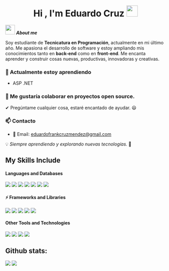 <h1 align="center"><b>Hi , I'm Eduardo Cruz </b><img src="https://media.giphy.com/media/hvRJCLFzcasrR4ia7z/giphy.gif" width="35"></h1>
<!--  -->
<!-- <img align="right" width=300px alt="Unicorn" src="https://c.tenor.com/GN73MKBawZYAAAAi/busy-cute.gif" /> -->

<img src="https://media0.giphy.com/media/v1.Y2lkPTc5MGI3NjExeTR2ODlvN251bXFiMHRnaXZ6cnlkejduMDgxOGlxNjBoYXlpYnJxbyZlcD12MV9pbnRlcm5hbF9naWZfYnlfaWQmY3Q9Zw/SS40oFiyppsHhvClo2/giphy.gif" width="30px">&nbsp;***About me***

Soy estudiante de **Tecnicatura en Programación**, actualmente en mi último año. Me apasiona el desarrollo de software y estoy ampliando mis conocimientos tanto en **back-end** como en **front-end**. Me encanta aprender y construir cosas nuevas, productivas, innovadoras y creativas.


### 🌱 Actualmente estoy aprendiendo
- ASP .NET

### 👯 Me gustaría colaborar en proyectos open source.

✔ Pregúntame cualquier cosa, estaré encantado de ayudar. 😃


### 📫 Contacto

- 📧 Email: [eduardofrankcruzmendez@gmail.com](mailto:eduardofrankcruzmendez@gmail.com)

💡 _Siempre aprendiendo y explorando nuevas tecnologías._ 🚀


## My Skills Include

<h4> Languages ​​and Databases </h4>
<span> 
 <img src="https://img.shields.io/badge/C%23-black?style=for-the-badge&logo=c-sharp&logoColor=white">
<!-- <img src="https://img.shields.io/badge/C%23-%236C2DC7.svg?style=for-the-badge&logo=c-sharp&logoColor=white"> -->
  <img src="https://img.shields.io/badge/typescript-%23007ACC.svg?style=for-the-badge&logo=typescript&logoColor=white"> 
  <img src="https://img.shields.io/badge/JavaScript-F7DF1E?style=for-the-badge&logo=javascript&logoColor=black"> 
  <img src="https://img.shields.io/badge/python-3670A0?style=for-the-badge&logo=python&logoColor=ffdd54"> 
  <img src="https://img.shields.io/badge/SQL%20Server-CC2927?style=for-the-badge&logo=microsoft%20sql%20server&logoColor=white">
  <img src="https://img.shields.io/badge/MySQL-00000F?style=for-the-badge&logo=mysql&logoColor=white"> 
  <img src="https://img.shields.io/badge/firebase-a08021?style=for-the-badge&logo=firebase&logoColor=ffcd34">

</span>


<h4> ⚡ Frameworks and Libraries </h4>

<span> 
  <img src="https://img.shields.io/badge/angular-%23DD0031.svg?style=for-the-badge&logo=angular&logoColor=white"> 
  <img src="https://img.shields.io/badge/nestjs-%23E0234E.svg?style=for-the-badge&logo=nestjs&logoColor=white"> 
  <img src="https://img.shields.io/badge/.NET-5C2D91?style=for-the-badge&logo=.net&logoColor=white"> 
  <img src="https://img.shields.io/badge/node.js-6DA55F?style=for-the-badge&logo=node.js&logoColor=white"> 
  <img src="https://img.shields.io/badge/bootstrap-%238511FA.svg?style=for-the-badge&logo=bootstrap&logoColor=white"> 
</span>

<h4> Other Tools and Technologies </h4>
<span>
  <img src="https://img.shields.io/badge/Postman-FF6C37?style=for-the-badge&logo=postman&logoColor=white"> 
  <img src="https://img.shields.io/badge/docker-%230db7ed.svg?style=for-the-badge&logo=docker&logoColor=white"> 
  <img src="https://img.shields.io/badge/Git-F05032?style=for-the-badge&logo=git&logoColor=white"> 
  <img src="https://img.shields.io/badge/Notion-%23000000.svg?style=for-the-badge&logo=notion&logoColor=white">

</span>


<h2>Github stats:</h2> 

[![](https://github-readme-stats.vercel.app/api?username=EduardoCruzfm&show_icons=true&theme=tokyonight&hide_border=true&locale=en)](https://github.com/EduardoCruzfm)
[![](https://github-readme-streak-stats.herokuapp.com/?user=EduardoCruzfm&theme=material-palenight)](https://github.com/EduardoCruzfm)
</div>
